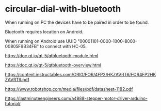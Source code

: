 # circular-dial-with-bluetooth

When running on PC the devices have to be paired in order to be found.

Bluetooth requires location on Android.

When running on Android use UUID "00001101-0000-1000-8000-00805F9B34FB" to connect with HC-05.


https://doc.qt.io/qt-5/qtbluetooth-module.html

https://doc.qt.io/qt-5/qtbluetooth-overview.html


https://content.instructables.com/ORIG/FOR/4FP2/HKZAVRT6/FOR4FP2HKZAVRT6.pdf

https://www.robotshop.com/media/files/pdf/datasheet-1182.pdf

https://lastminuteengineers.com/a4988-stepper-motor-driver-arduino-tutorial/
